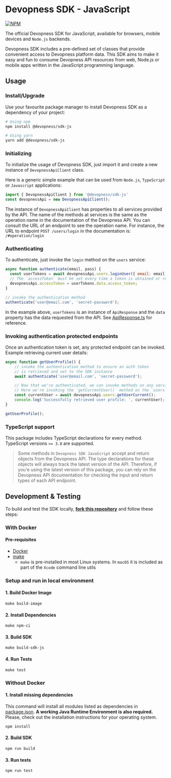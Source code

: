 # Devopness SDK - JavaScript

[![NPM](https://nodei.co/npm/@devopness/sdk-js.png?downloads=true&stars=true)](https://nodei.co/npm/@devopness/sdk-js/)

The official Devopness SDK for JavaScript, available for browsers, mobile devices and `Node.js` backends.

Devopness SDK includes a pre-defined set of classes that provide convenient access to Devopness platform data. This SDK aims to make it easy and fun to consume Devopness API resources from web, Node.js or mobile apps written in the JavaScript programming language.

## Usage

### Install/Upgrade
Use your favourite package manager to install Devopness SDK as a dependency of your project:
```bash
# Using npm
npm install @devopness/sdk-js

# Using yarn
yarn add @devopness/sdk-js
```

### Initializing

To initialize the usage of Devopness SDK, just import it and create a new instance of `DevopnessApiClient` class.

Here is a generic simple example that can be used from `Node.js`, `TypeScript` or `Javascript` applications:

```javascript
import { DevopnessApiClient } from '@devopness/sdk-js'
const devopnessApi = new DevopnessApiClient();
```

The instance of `DevopnessApiClient` has properties to all services provided by the API.
The name of the methods at services is the same as the operation name in the documentation of the
Devopness API. You can consult the URL of an endpoint to see the operation name. For instance,
the URL to endpoint `POST /users/login` in the documentation is: `/#operation/login`

### Authenticating

To authenticate, just invoke the `login` method on the `users` service:

```javascript
async function authenticate(email, pass) {
  const userTokens = await devopnessApi.users.loginUser({ email: email, password: pass });
  // The `accessToken` must be set every time a token is obtained or refreshed.
  devopnessApi.accessToken = userTokens.data.access_token;
}

// invoke the authentication method
authenticate('user@email.com', 'secret-password');
```

In the example above, `userTokens` is an instance of `ApiResponse` and the `data` property has the data requested from the API. See [ApiResponse.ts](https://github.com/devopness/devopness/blob/master/src/common/ApiResponse.ts) for reference.

### Invoking authentication protected endpoints
Once an authentication token is set, any protected endpoint can be invoked.
Example retrieving current user details:

```javascript
async function getUserProfile() {
    // invoke the authentication method to ensure an auth token
    // is retrieved and set to the SDK instance
    await authenticate('user@email.com', 'secret-password');

    // Now that we're authenticated, we can invoke methods on any services.
    // Here we're invoking the `getCurrentUser()` method on the `users` service
    const currentUser = await devopnessApi.users.getUserCurrent();
    console.log('Successfully retrieved user profile: ', currentUser);
}

getUserProfile();
```

### TypeScript support
This package includes TypeScript declarations for every method.
TypeScript versions `>= 3.8` are supported.

>Some methods in `Devopness SDK JavaScript` accept and return objects from the Devopness API. The type declarations for these objects will always track the latest version of the API. Therefore, if you'e using the latest version of this package, you can rely on the Devopness API documentation for checking the input and return types of each API endpoint.

## Development & Testing
To build and test the SDK locally, [**fork this repository**](https://github.com/devopness/devopness/fork) and follow these steps:

### With Docker
#### Pre-requisites
- [Docker](https://www.docker.com/products/docker-desktop/)
- [make](https://www.gnu.org/software/make/)
  - `make` is pre-installed in most Linux systems. In `macOS` it is included as part of the `Xcode` command line utils
### Setup and run in local environment
#### 1. Build Docker Image
```
make build-image
```

#### 2. Install Dependencies
```
make npm-ci
```

#### 3. Build SDK
```
make build-sdk-js
```

#### 4. Run Tests
```
make test
```

### Without Docker

#### 1. Install missing dependencies
This command will install all modules listed as dependencies in [package.json](package.json). **A working Java Runtime Environment is also required.** Please, check out the installation instructions for your operating system.
```
npm install
```

#### 2. Build SDK
```
npm run build
```

#### 3. Run tests
```
npm run test
```
